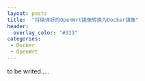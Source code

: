 ```yaml
---
layout: posts
title:  "将编译好的OpenWrt镜像转换为Docker镜像"
header:
  overlay_color: "#333"
categories: 
 - Docker
 - OpenWrt
---
```


to be writed.....